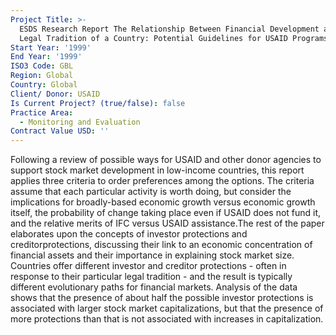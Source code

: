 ```yaml
---
Project Title: >-
  ESDS Research Report The Relationship Between Financial Development and the
  Legal Tradition of a Country: Potential Guidelines for USAID Programs
Start Year: '1999'
End Year: '1999'
ISO3 Code: GBL
Region: Global
Country: Global
Client/ Donor: USAID
Is Current Project? (true/false): false
Practice Area:
  - Monitoring and Evaluation
Contract Value USD: ''
---
```

Following a review of possible ways for USAID and other donor agencies to support stock market development in low-income countries, this report applies three criteria to order preferences among the options. The criteria assume that each particular activity is worth doing, but consider the implications for broadly-based economic growth versus economic growth itself, the probability of change taking place even if USAID does not fund it, and the relative merits of IFC versus USAID assistance.The rest of the paper elaborates upon the concepts of investor protections and  creditorprotections, discussing their link to an economic concentration of financial assets and their importance in explaining stock market size. Countries offer different investor and creditor protections - often in response to their particular legal tradition - and the result is typically different evolutionary paths for financial markets. Analysis of the data shows that the presence of about half the possible investor protections is associated with larger stock market capitalizations, but that the presence of more protections than that is not associated with increases in capitalization.